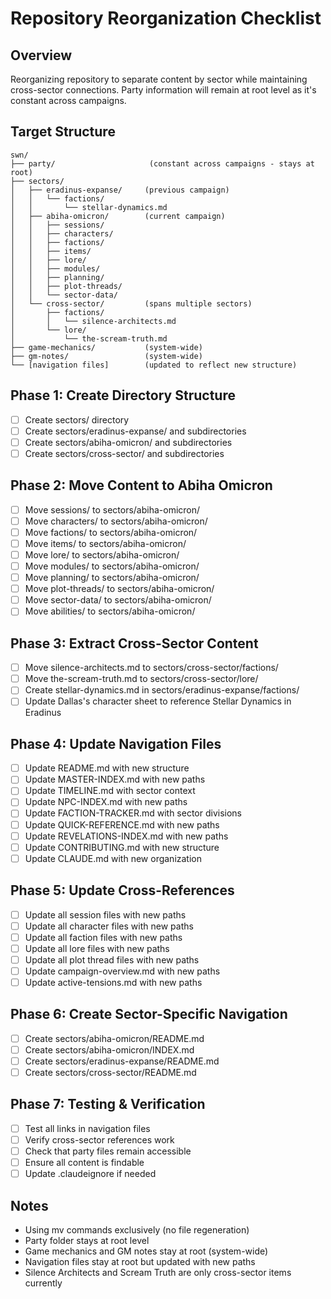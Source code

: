 # Repository Reorganization Checklist

## Overview
Reorganizing repository to separate content by sector while maintaining cross-sector connections.
Party information will remain at root level as it's constant across campaigns.

## Target Structure
```
swn/
├── party/                     (constant across campaigns - stays at root)
├── sectors/
│   ├── eradinus-expanse/     (previous campaign)
│   │   └── factions/
│   │       └── stellar-dynamics.md
│   ├── abiha-omicron/        (current campaign)
│   │   ├── sessions/
│   │   ├── characters/
│   │   ├── factions/
│   │   ├── items/
│   │   ├── lore/
│   │   ├── modules/
│   │   ├── planning/
│   │   ├── plot-threads/
│   │   └── sector-data/
│   └── cross-sector/         (spans multiple sectors)
│       ├── factions/
│       │   └── silence-architects.md
│       └── lore/
│           └── the-scream-truth.md
├── game-mechanics/           (system-wide)
├── gm-notes/                 (system-wide)
└── [navigation files]        (updated to reflect new structure)
```

## Phase 1: Create Directory Structure
- [ ] Create sectors/ directory
- [ ] Create sectors/eradinus-expanse/ and subdirectories
- [ ] Create sectors/abiha-omicron/ and subdirectories
- [ ] Create sectors/cross-sector/ and subdirectories

## Phase 2: Move Content to Abiha Omicron
- [ ] Move sessions/ to sectors/abiha-omicron/
- [ ] Move characters/ to sectors/abiha-omicron/
- [ ] Move factions/ to sectors/abiha-omicron/
- [ ] Move items/ to sectors/abiha-omicron/
- [ ] Move lore/ to sectors/abiha-omicron/
- [ ] Move modules/ to sectors/abiha-omicron/
- [ ] Move planning/ to sectors/abiha-omicron/
- [ ] Move plot-threads/ to sectors/abiha-omicron/
- [ ] Move sector-data/ to sectors/abiha-omicron/
- [ ] Move abilities/ to sectors/abiha-omicron/

## Phase 3: Extract Cross-Sector Content
- [ ] Move silence-architects.md to sectors/cross-sector/factions/
- [ ] Move the-scream-truth.md to sectors/cross-sector/lore/
- [ ] Create stellar-dynamics.md in sectors/eradinus-expanse/factions/
- [ ] Update Dallas's character sheet to reference Stellar Dynamics in Eradinus

## Phase 4: Update Navigation Files
- [ ] Update README.md with new structure
- [ ] Update MASTER-INDEX.md with new paths
- [ ] Update TIMELINE.md with sector context
- [ ] Update NPC-INDEX.md with new paths
- [ ] Update FACTION-TRACKER.md with sector divisions
- [ ] Update QUICK-REFERENCE.md with new paths
- [ ] Update REVELATIONS-INDEX.md with new paths
- [ ] Update CONTRIBUTING.md with new structure
- [ ] Update CLAUDE.md with new organization

## Phase 5: Update Cross-References
- [ ] Update all session files with new paths
- [ ] Update all character files with new paths
- [ ] Update all faction files with new paths
- [ ] Update all lore files with new paths
- [ ] Update all plot thread files with new paths
- [ ] Update campaign-overview.md with new paths
- [ ] Update active-tensions.md with new paths

## Phase 6: Create Sector-Specific Navigation
- [ ] Create sectors/abiha-omicron/README.md
- [ ] Create sectors/abiha-omicron/INDEX.md
- [ ] Create sectors/eradinus-expanse/README.md
- [ ] Create sectors/cross-sector/README.md

## Phase 7: Testing & Verification
- [ ] Test all links in navigation files
- [ ] Verify cross-sector references work
- [ ] Check that party files remain accessible
- [ ] Ensure all content is findable
- [ ] Update .claudeignore if needed

## Notes
- Using mv commands exclusively (no file regeneration)
- Party folder stays at root level
- Game mechanics and GM notes stay at root (system-wide)
- Navigation files stay at root but updated with new paths
- Silence Architects and Scream Truth are only cross-sector items currently